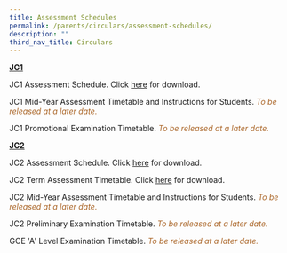 ```yaml
---
title: Assessment Schedules
permalink: /parents/circulars/assessment-schedules/
description: ""
third_nav_title: Circulars
---
```

**<u>JC1</u>**

  
JC1 Assessment Schedule. Click&nbsp;[here](/files/2023%20jc1%20assessment%20schedule.pdf)&nbsp;for download.  


JC1 Mid-Year Assessment Timetable and Instructions for Students. <font color="#A96324"><em>To be released at a later date.</em></font>

JC1 Promotional Examination Timetable. <font color="#A96324"><em>To be released at a later date.</em></font>

**<u>JC2</u>**

  

JC2 Assessment Schedule. Click&nbsp;[here](/files/2023%20jc2%20assessment%20schedule.pdf)&nbsp;for download.

JC2 Term Assessment Timetable. Click&nbsp;[here](/files/2023%20j2%20ta%20schedule.pdf)&nbsp;for download.

  
JC2 Mid-Year Assessment Timetable and Instructions for Students. <font color="#A96324"><em>To be released at a later date.</em></font>
  

JC2 Preliminary Examination Timetable. <font color="#A96324"><em>To be released at a later date.</em></font>

GCE 'A' Level Examination Timetable. <font color="#A96324"><em>To be released at a later date.</em></font>